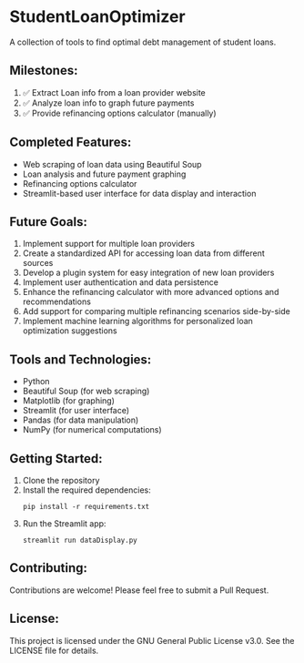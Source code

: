 # StudentLoanOptimizer
A collection of tools to find optimal debt management of student loans.

## Milestones:
1. ✅ Extract Loan info from a loan provider website
2. ✅ Analyze loan info to graph future payments
3. ✅ Provide refinancing options calculator (manually)

## Completed Features:
- Web scraping of loan data using Beautiful Soup
- Loan analysis and future payment graphing
- Refinancing options calculator
- Streamlit-based user interface for data display and interaction

## Future Goals:
1. Implement support for multiple loan providers
2. Create a standardized API for accessing loan data from different sources
3. Develop a plugin system for easy integration of new loan providers
4. Implement user authentication and data persistence
5. Enhance the refinancing calculator with more advanced options and recommendations
6. Add support for comparing multiple refinancing scenarios side-by-side
7. Implement machine learning algorithms for personalized loan optimization suggestions

## Tools and Technologies:
- Python
- Beautiful Soup (for web scraping)
- Matplotlib (for graphing)
- Streamlit (for user interface)
- Pandas (for data manipulation)
- NumPy (for numerical computations)

## Getting Started:
1. Clone the repository
2. Install the required dependencies:
   ```
   pip install -r requirements.txt
   ```
3. Run the Streamlit app:
   ```
   streamlit run dataDisplay.py
   ```

## Contributing:
Contributions are welcome! Please feel free to submit a Pull Request.

## License:
This project is licensed under the GNU General Public License v3.0. See the LICENSE file for details.